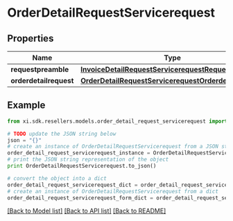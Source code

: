 # OrderDetailRequestServicerequest


## Properties

Name | Type | Description | Notes
------------ | ------------- | ------------- | -------------
**requestpreamble** | [**InvoiceDetailRequestServicerequestRequestpreamble**](InvoiceDetailRequestServicerequestRequestpreamble.md) |  | 
**orderdetailrequest** | [**OrderDetailRequestServicerequestOrderdetailrequest**](OrderDetailRequestServicerequestOrderdetailrequest.md) |  | [optional] 

## Example

```python
from xi.sdk.resellers.models.order_detail_request_servicerequest import OrderDetailRequestServicerequest

# TODO update the JSON string below
json = "{}"
# create an instance of OrderDetailRequestServicerequest from a JSON string
order_detail_request_servicerequest_instance = OrderDetailRequestServicerequest.from_json(json)
# print the JSON string representation of the object
print OrderDetailRequestServicerequest.to_json()

# convert the object into a dict
order_detail_request_servicerequest_dict = order_detail_request_servicerequest_instance.to_dict()
# create an instance of OrderDetailRequestServicerequest from a dict
order_detail_request_servicerequest_form_dict = order_detail_request_servicerequest.from_dict(order_detail_request_servicerequest_dict)
```
[[Back to Model list]](../README.md#documentation-for-models) [[Back to API list]](../README.md#documentation-for-api-endpoints) [[Back to README]](../README.md)


